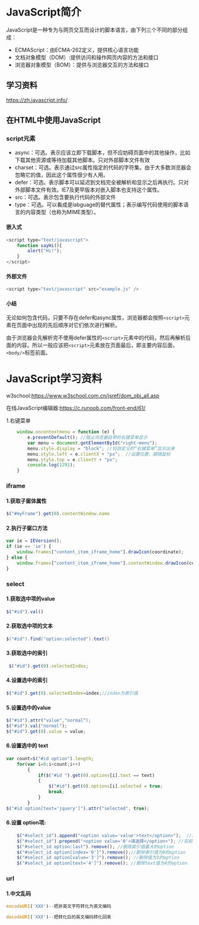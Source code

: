 



# JavaScript简介

JavaScript是一种专为与网页交互而设计的脚本语言，由下列三个不同的部分组成：

- ECMAScript：由ECMA-262定义，提供核心语言功能
- 文档对象模型（DOM）:提供访问和操作网页内容的方法和接口
- 浏览器对象模型（BOM）：提供与浏览器交互的方法和接口

## 学习资料

https://zh.javascript.info/

## 在HTML中使用JavaScript

### script元素

- async：可选。表示应该立即下载脚本，但不应妨碍页面中的其他操作，比如下载其他资源或等待加载其他脚本。只对外部脚本文件有效
- charset：可选。表示通过src属性指定的代码的字符集。由于大多数浏览器会忽略它的值，因此这个属性很少有人用。
- defer：可选。表示脚本可以延迟到文档完全被解析和显示之后再执行。只对外部脚本文件有效。IE7及更早版本对嵌入脚本也支持这个属性。
- src：可选。表示包含要执行代码的外部文件
- type：可选。可以看成是labguage的替代属性；表示编写代码使用的脚本语言的内容类型（也称为MIME类型）。

#### 嵌入式

```javascript
<script type="text/javascript">
	function sayHi(){
		alert("Hi!");
	}
</script>
```

#### 外部文件

```javascript
<script type="text/javascript" src="example.js" />
```

#### 小结

无论如何包含代码，只要不存在defer和async属性，浏览器都会按照`<script>`元素在页面中出现的先后顺序对它们依次进行解析。

由于浏览器会先解析完不使用defer属性的`<script>`元素中的代码，然后再解析后面的内容。所以一般应该把`<script>`元素放在页面最后，即主要内容后面，`<body/>`标签前面。

# JavaScript学习资料



w3school:https://www.w3school.com.cn/jsref/dom_obj_all.asp



在线JavaScript编辑器:https://c.runoob.com/front-end/61/





1.右键菜单

```javascript
    window.oncontextmenu = function (e) {
        e.preventDefault(); //阻止浏览器自带的右键菜单显示
        var menu = document.getElementById("right-menu");
        menu.style.display = "block"; //将自定义的“右键菜单”显示出来
        menu.style.left = e.clientX + "px";  //设置位置，跟随鼠标
        menu.style.top = e.clientY + "px";
        console.log(1291);
    }
```



### iframe

#### 1.获取子窗体属性

```javascript
$("#myFrame").get(0).contentWindow.name
```

#### 2.执行子窗口方法 

```javascript
var ie = IEVersion();
if (ie == 'ie') {
    window.frames["content_item_iframe_home"].drawIcon(coordinate);
} else {
    window.frames["content_item_iframe_home"].contentWindow.drawIcon(coordinate);
}

```

### select

#### 1.获取选中项的value

```javascript
$("#id").val()
```

#### 2.获取选中项的文本 

```c#
$("#id").find("option:selected").text()
```

#### 3.获取选中的索引

```javascript
 $("#id").get(0).selectedIndex;
```



#### 4.设置选中的索引

```javascript
$("#id").get(0).selectedIndex=index;//index为索引值
```



#### 5.设置选中的value

```javascript
$("#id").attr("value","normal“);
$("#id").val("normal");
$("#id").get(0).value = value;
```

#### 6.设置选中的 text 

```javascript
var count=$("#id option").length;
	for(var i=0;i<count;i++)
		{
            if($("#id ").get(0).options[i].text == text)
            {
                $("#id").get(0).options[i].selected = true;
                break;
            }
        }
$("#id option[text='jquery']").attr("selected", true);
```



#### 6.设置 option项:

```javascript
    $("#select_id").append("<option value='value'>text</option>");  //添加一项option
    $("#select_id").prepend("<option value='0'>请选择</option>"); //在前面插入一项option
    $("#select_id option:last").remove(); //删除索引值最大的option
    $("#select_id option[index='0']").remove();//删除索引值为0的option
    $("#select_id option[value='3']").remove(); //删除值为3的option
    $("#select_id option[text='4']").remove(); //删除text值为4的option
```

### url

#### 1.中文乱码

```javascript
encodeURI('XXX')--把非英文字符转化为英文编码

decodeURI('XXX')--把转化后的英文编码转化回来
```